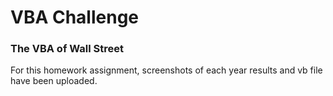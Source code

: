 # VBA Challenge

### The VBA of Wall Street
For this homework assignment, screenshots of each year results and vb file have been uploaded.

